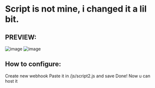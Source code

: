 # Script is not mine, i changed it a lil bit.
## PREVIEW:
![image](https://github.com/user-attachments/assets/3c4bd7ab-5656-4bf3-8fa1-2d32c446f179)
![image](https://github.com/user-attachments/assets/15a2ac21-09f7-4c84-9adc-aed40f51ffe5)

## How to configure:
Create new webhook
Paste it in /js/script2.js and save
Done! Now u can host it
